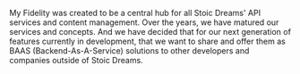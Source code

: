 <webui-data data-page-title="API Services and Content delivery for Stoic Dreams powered websites and applications" data-page-subtitle=""></webui-data>

<webui-page-segment elevation="10">

My Fidelity was created to be a central hub for all Stoic Dreams' API services and content management. Over the years, we have matured our services and concepts. And we have decided that for our next generation of features currently in development, that we want to share and offer them as BAAS (Backend-As-A-Service) solutions to other developers and companies outside of Stoic Dreams.

</webui-page-segment>

<webui-content cache src="https://cdn.myfi.ws/d/about-stoic-dreams.md"></webui-content>
